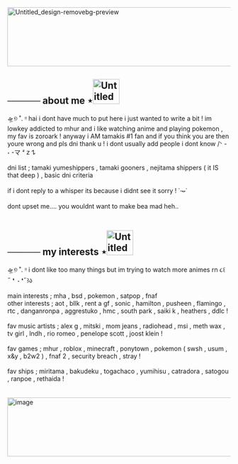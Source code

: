 <img width="1874" height="133" alt="Untitled_design-removebg-preview" src="https://github.com/user-attachments/assets/5d4fa7a6-4ea5-42ad-a311-55fe156e8519" />

##   ───── about me ⋆<img width="60" height="56" alt="Untitled design" src="https://github.com/user-attachments/assets/793db429-3147-48eb-81e9-63e083ca7597" />


🛸୭ ˚. ᵎᵎ hai i dont have much to put here i just wanted to write a bit ! im lowkey addicted to mhur and i like watching anime and playing pokemon , my fav is zoroark ! anyway i AM tamakis #1 fan and if you think you are then youre wrong and pls dni thank u ! i dont usually add people i dont know /ᐠ - ˕ -マ ᶻ 𝗓 𐰁
<br />
<br />
dni list ; tamaki yumeshippers  ,  tamaki gooners  ,  nejitama shippers ( it IS that deep ) , basic dni criteria 
<br />
<br />
if i dont reply to a whisper its because i didnt see it sorry ! ˙𐃷˙
<br />
<br />
dont upset me.... you wouldnt want to make bea mad heh..
<br />
<br />

##   ───── my interests ⋆<img width="60" height="56" alt="Untitled design copy" src="https://github.com/user-attachments/assets/3e1b6264-6e5f-47ed-a057-cd664b7e130a" />


🛸୭ ˚. ᵎᵎ i dont like too many things but im trying to watch more animes rn ૮꒰˶ ⁠❛   ˕ ⁠❛˶꒱ა
<br />
<br />
main interests ; mha , bsd , pokemon , satpop , fnaf
<br />
other interests ; aot , bllk , rent a gf ,  sonic , hamilton , pusheen , flamingo , rtc , danganronpa , aggrestuko , hmc , south park , saiki k , heathers , ddlc !
<br />
<br />
fav music artists ; alex g , mitski , mom jeans , radiohead , msi , meth wax , tv girl , lndh , rio romeo , penelope scott , joost klein !
<br />
<br />
fav games ; mhur , roblox , minecraft , ponytown , pokemon ( swsh , usum , x&y , b2w2 ) , fnaf 2 , security breach , stray !
<br />
<br />
fav ships ; miritama , bakudeku , togachaco , yumihisu , catradora , satogou , ranpoe , rethaida !
<br />
<br />
<br />
<img width="1874" height="133" alt="image" src="https://github.com/user-attachments/assets/a5f32b76-5ea9-4aec-8155-de92db77169a" />

<!--
